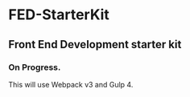 # FED-StarterKit
## Front End Development starter kit

### On Progress.

This will use Webpack v3 and Gulp 4.
